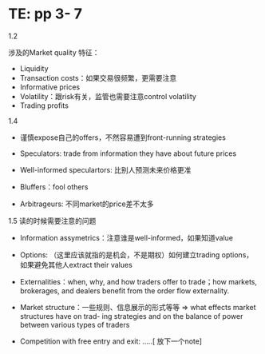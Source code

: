 # TE: pp 3- 7

1.2

涉及的Market quality 特征：

- Liquidity
- Transaction costs：如果交易很频繁，更需要注意
- Informative prices
- Volatility：跟risk有关，监管也需要注意control volatility
- Trading profits

1.4

- 谨慎expose自己的offers，不然容易遭到front-running strategies

- Speculators: trade from information they have about future prices
- Well-informed speculartors: 比别人预测未来价格更准
- Bluffers：fool others
- Arbitrageurs: 不同market的price差不太多

1.5 读的时候需要注意的问题

- Information assymetrics：注意谁是well-informed，如果知道value
- Options: （这里应该就指的是机会，不是期权）如何建立trading options，如果避免其他人extract their values
- Externalities：when, why, and how traders offer to trade；how markets, brokerages, and dealers benefit from the order flow externality.

- Market structure：一些规则、信息展示的形式等等 => what effects market structures have on trad- ing strategies and on the balance of power between various types of traders
- Competition with free entry and exit: .....[ 放下一个note]
